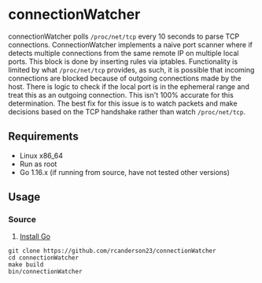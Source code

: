 # connectionWatcher
connectionWatcher polls `/proc/net/tcp` every 10 seconds to parse TCP connections. ConnectionWatcher implements a naive 
port scanner where if detects multiple connections from the same remote IP on multiple local ports. This block is done 
by inserting rules via iptables. Functionality is limited by what `/proc/net/tcp` provides, as such, it is possible that 
incoming connections are blocked because of outgoing connections made by the host. There is logic to check if the 
local port is in the ephemeral range and treat this as an outgoing connection. This isn't 100% accurate for this 
determination. The best fix for this issue is to watch packets and make decisions based on the TCP handshake rather 
than watch `/proc/net/tcp`. 

## Requirements
* Linux x86_64
* Run as root
* Go 1.16.x (if running from source, have not tested other versions)

## Usage
### Source
1. [Install Go](https://golang.org/doc/install)
```
git clone https://github.com/rcanderson23/connectionWatcher
cd connectionWatcher
make build
bin/connectionWatcher
```
